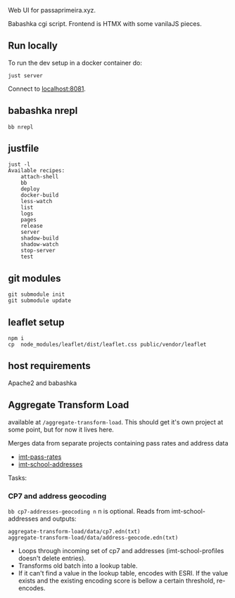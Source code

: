 Web UI for passaprimeira.xyz.

Babashka cgi script. Frontend is HTMX with some vanilaJS pieces.

## Run locally

To run the dev setup in a docker container do:
```
just server
```

Connect to [localhost:8081](http://localhost:8081).

## babashka nrepl

```
bb nrepl
```

## justfile

```
just -l
Available recipes:
    attach-shell
    bb
    deploy
    docker-build
    less-watch
    list
    logs
    pages
    release
    server
    shadow-build
    shadow-watch
    stop-server
    test

```

## git modules

```
git submodule init
git submodule update
```

## leaflet setup

```
npm i
cp  node_modules/leaflet/dist/leaflet.css public/vendor/leaflet
```

## host requirements

Apache2 and babashka

## Aggregate Transform Load

available at `/aggregate-transform-load`. This should get it's own project at some point, but for now it lives here.

Merges data from separate projects containing pass rates and address data
- [imt-pass-rates](https://github.com/codecadre/imt-pass-rates)
- [imt-school-addresses](https://github.com/codecadre/imt-school-addresses)

Tasks:

### CP7 and address geocoding

`bb cp7-addresses-geocoding n` n is optional. Reads from imt-school-addresses and outputs:

```
aggregate-transform-load/data/cp7.edn(txt)
aggregate-transform-load/data/address-geocode.edn(txt)
```
- Loops through incoming set of cp7 and addresses (imt-school-profiles doesn't delete entries).
- Transforms old batch into a lookup table.
- If it can't find a value in the lookup table, encodes with ESRI. If the value exists and the existing encoding score is bellow a certain threshold, re-encodes.
